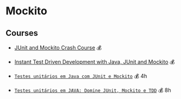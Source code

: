 # Mockito

## Courses

- [JUnit and Mockito Crash Course](https://www.udemy.com/course/junitandmockitocrashcourse/) 💰

- [Instant Test Driven Development with Java, JUnit and Mockito](https://www.udemy.com/course/instant-test-driven-development-with-junit/) 💰

- [`Testes unitários em Java com JUnit e Mockito`](https://www.udemy.com/course/testes-unitarios-java/) 💰 4h

- [`Testes unitários em JAVA: Domine JUnit, Mockito e TDD`](https://www.udemy.com/course/testes-unitarios-em-java/) 💰 8h
